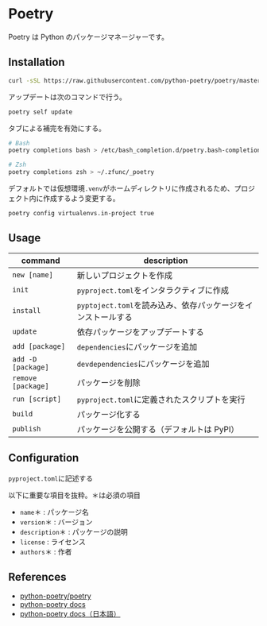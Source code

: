 # Poetry

Poetry は Python のパッケージマネージャーです。

## Installation

```bash
curl -sSL https://raw.githubusercontent.com/python-poetry/poetry/master/install-poetry.py | python -
```

アップデートは次のコマンドで行う。

```bash
poetry self update
```

タブによる補完を有効にする。

```bash
# Bash
poetry completions bash > /etc/bash_completion.d/poetry.bash-completion

# Zsh
poetry completions zsh > ~/.zfunc/_poetry
```

デフォルトでは仮想環境`.venv`がホームディレクトリに作成されるため、プロジェクト内に作成するよう変更する。

```bash
poetry config virtualenvs.in-project true
```

## Usage

| command            | description                                                  |
| ------------------ | ------------------------------------------------------------ |
| `new [name]`       | 新しいプロジェクトを作成                                     |
| `init`             | `pyproject.toml`をインタラクティブに作成                     |
| `install`          | `pyptoject.toml`を読み込み、依存パッケージをインストールする |
| `update`           | 依存パッケージをアップデートする                             |
| `add [package]`    | `dependencies`にパッケージを追加                             |
| `add -D [package]` | `devdependencies`にパッケージを追加                          |
| `remove [package]` | パッケージを削除                                             |
| `run [script]`     | `pyproject.toml`に定義されたスクリプトを実行                 |
| `build`            | パッケージ化する                                             |
| `publish`          | パッケージを公開する（デフォルトは PyPI）                    |

## Configuration

`pyproject.toml`に記述する

以下に重要な項目を抜粋。＊は必須の項目

-   `name`＊ : パッケージ名
-   `version`＊ : バージョン
-   `description`＊ : パッケージの説明
-   `license` : ライセンス
-   `authors`＊ : 作者

## References

-   [python-poetry/poetry](https://github.com/python-poetry/poetry)
-   [python-poetry docs](https://python-poetry.org/docs/)
-   [python-poetry docs（日本語）](https://cocoatomo.github.io/poetry-ja/)
